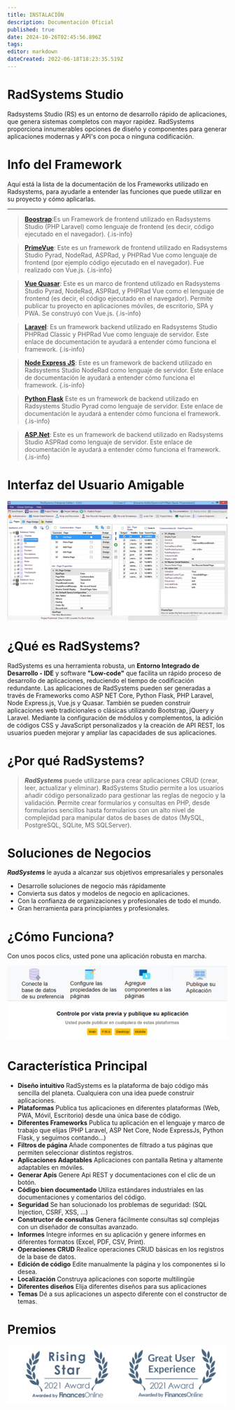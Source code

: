 ```yaml
---
title: INSTALACIÓN
description: Documentación Oficial
published: true
date: 2024-10-26T02:45:56.896Z
tags: 
editor: markdown
dateCreated: 2022-06-18T18:23:35.519Z
---
```


# RadSystems Studio
Radsystems Studio (RS) es un entorno de desarrollo rápido de aplicaciones, que genera sistemas completos con mayor rapidez. RadSystems proporciona innumerables opciones de diseño y componentes para generar aplicaciones modernas y API's con poca o ninguna codificación.

# Info del Framework

Aquí está la lista de la documentación de los Frameworks  utilizado en Radsystems, para ayudarle a entender las funciones que puede utilizar en su proyecto y cómo aplicarlas.

---
>  <a class="is-external-link" href="https://getbootstrap.com/docs/4.6/getting-started/introduction/">**Boostrap**</a>:Es un Framework de frontend utilizado en Radsystems Studio (PHP Laravel) como lenguaje de frontend (es decir, código ejecutado en el navegador).
{.is-info}


> <a class="is-external-link" href="https://www.primefaces.org/primevue/#/">**PrimeVue**</a>: Este es un framework de frontend utilizado en Radsystems Studio Pyrad, NodeRad, ASPRad, y PHPRad Vue como lenguaje de frontend (por ejemplo código ejecutado en el navegador). Fue realizado con Vue.js.
{.is-info}


> <a class="is-external-link" href="https://quasar.dev/">**Vue Quasar**</a>: Este es un marco de frontend utilizado en Radsystems Studio Pyrad, NodeRad, ASPRad, y PHPRad Vue como el lenguaje de frontend (es decir, el código ejecutado en el navegador). Permite publicar tu proyecto en aplicaciones móviles, de escritorio, SPA y PWA.  Se construyó con Vue.js.
{.is-info}


> <a class="is-external-link" href="https://laravel.com/docs/7.x/">**Laravel**</a>: Es un framework backend utilizado en Radsystems Studio PHPRad Classic y PHPRad Vue como lenguaje de servidor. Este enlace de documentación te ayudará a entender cómo funciona el framework.
{.is-info}


> <a class="is-external-link" href="https://expressjs.com/en/4x/api.html">**Node Express JS**</a>: Este es un framework de backend utilizado en Radsystems Studio NodeRad como lenguaje de servidor. Este enlace de documentación le ayudará a entender cómo funciona el framework.
{.is-info}


> <a class="is-external-link" href="https://flask.palletsprojects.com/en/2.0.x/#api-reference">**Python Flask**</a> Este es un framework de backend utilizado en Radsystems Studio Pyrad como lenguaje de servidor. Este enlace de documentación le ayudará a entender cómo funciona el framework.
{.is-info}


><a class="is-external-link" href="https://docs.microsoft.com/en-us/aspnet/overview">**ASP.Net**</a>: Este es un framework de backend utilizado en Radsystems Studio ASPRad como lenguaje de servidor. Este enlace de documentación le ayudará a entender cómo funciona el framework.
{.is-info}

# Interfaz del Usuario Amigable 
![radsystemsaa.jpg](/radsystemsaa.jpg)


# ¿Qué es RadSystems?


RadSystems es una herramienta robusta, un **Entorno Integrado de Desarrollo - IDE** y software **"Low-code"** que facilita un rápido proceso de desarrollo de aplicaciones, reduciendo el tiempo de codificación redundante. Las aplicaciones de RadSystems pueden ser generadas a través de Frameworks como ASP NET Core, Python Flask, PHP Laravel, Node Express.js, Vue.js y Quasar. También se pueden construir aplicaciones web tradicionales o clásicas utilizando Bootstrap, jQuery y Laravel. Mediante la configuración de módulos y complementos, la adición de códigos CSS y JavaScript personalizados y la creación de API REST, los usuarios pueden mejorar y ampliar las capacidades de sus aplicaciones.

# ¿Por qué RadSystems?

> ***RadSystems*** puede utilizarse para crear aplicaciones CRUD (crear, leer, actualizar y eliminar). **R**adSystems Studio permite a los usuarios añadir código personalizado para gestionar las reglas de negocio y la validación. **P**ermite crear formularios y consultas en PHP, desde formularios sencillos hasta formularios con un alto nivel de complejidad para manipular datos de bases de datos (MySQL, PostgreSQL, SQLite, MS SQLServer).

# Soluciones de Negocios

***RadSystems*** le ayuda a alcanzar sus objetivos empresariales y personales

- Desarrolle soluciones de negocio más rápidamente
- Convierta sus datos y modelos de negocio en aplicaciones.
- Con la confianza de organizaciones y profesionales de todo el mundo.
- Gran herramienta para principiantes y profesionales.


# ¿Cómo Funciona?

Con unos pocos clics, usted pone una aplicación robusta en marcha.

![1sp2.png](/1sp2.png)

# Característica Principal

- **Diseño intuitivo**
RadSystems es la plataforma de bajo código más sencilla del planeta. Cualquiera con una idea puede construir aplicaciones.
- **Plataformas**
Publica tus aplicaciones en diferentes plataformas (Web, PWA, Móvil, Escritorio) desde una única base de código.
- **Diferentes Frameworks**
Publica tu aplicación en el lenguaje y marco de trabajo que elijas (PHP Laravel, ASP Net Core, Node ExpressJs, Python Flask, y seguimos contando...)
- **Filtros de página**
Añade componentes de filtrado a tus páginas que permiten seleccionar distintos registros.
- **Aplicaciones Adaptables**
Aplicaciones con pantalla Retina y altamente adaptables en móviles.
- **Generar Apis**
Genere Api REST y documentaciones con el clic de un botón.
- **Código bien documentado**
Utiliza estándares industriales en las documentaciones y comentarios del código.
- **Seguridad**
Se han solucionado los problemas de seguridad: (SQL Injection, CSRF, XSS, ...)
- **Constructor de consultas**
Genera fácilmente consultas sql complejas con un diseñador de consultas avanzado.
- **Informes**
Integre informes en su aplicación y genere informes en diferentes formatos (Excel, PDF, CSV, Print).
- **Operaciones CRUD**
Realice operaciones CRUD básicas en los registros de la base de datos.
-  **Edición de código**
Edite manualmente la página y los componentes si lo desea.
- **Localización**
Construya aplicaciones con soporte multilingüe
- **Diferentes diseños**
Elija diferentes diseños para sus aplicaciones
- **Temas**
Dé a sus aplicaciones un aspecto diferente con el constructor de temas.

# Premios

![premios.png](/premios.png)

